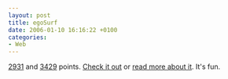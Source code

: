```yaml
---
layout: post
title: egoSurf
date: 2006-01-10 16:16:22 +0100
categories:
- Web
---
```

<a href="http://www.egosurf.org/search.php?search=kitsched&resource=www.rusiczki.net&e-g=1&c-g=.com&c-y=.com&c-m=.com&ds=1">2931</a> and <a href="http://www.egosurf.org/search.php?search=rusiczki&resource=www.rusiczki.net&e-g=1&c-g=.com&c-y=.com&c-m=.com&ds=1">3429</a> points. <a href="http://www.egosurf.org">Check it out</a> or <a href="http://downloadsquad.com/2006/01/10/ego-surf-know-your-place/">read more about it</a>. It's fun.

